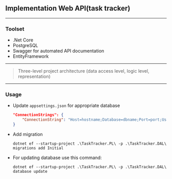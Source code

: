 ## Implementation Web API(task tracker)
---
### Toolset
- .Net Core
- PostgreSQL
- Swagger for automated API documentation
- EntityFramework
___
> Three-level project architecture (data access level, logic level, representation)

---
### Usage
- Update `appsettings.json` for appropriate database
    ```json
    "ConnectionStrings": {
        "ConnectionString": "Host=hostname;Database=dbname;Port=port;Username=username;Password=password"
    }
    ```
- Add migration
    ```
    dotnet ef --startup-project .\TaskTracker.PL\ -p .\TaskTracker.DAL\ migrations add Initial
    ```
- For updating database use this command:
    ``` 
    dotnet ef --startup-project .\TaskTracker.PL\ -p .\TaskTracker.DAL\ database update
    ```
